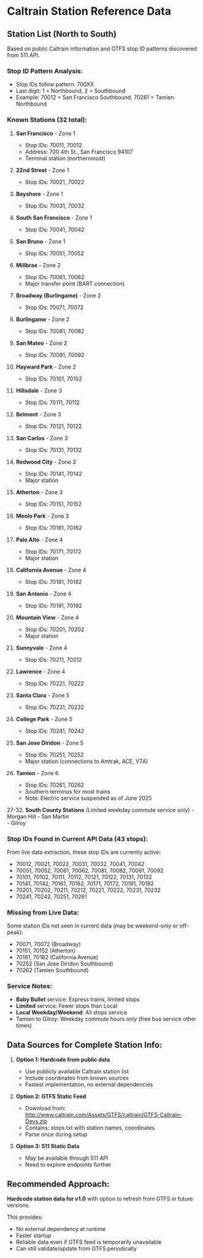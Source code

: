 # Caltrain Station Reference Data

## Station List (North to South)

Based on public Caltrain information and GTFS stop ID patterns discovered from 511 API.

### Stop ID Pattern Analysis:
- Stop IDs follow pattern: 700XX
- Last digit: 1 = Northbound, 2 = Southbound
- Example: 70012 = San Francisco Southbound, 70261 = Tamien Northbound

### Known Stations (32 total):

1. **San Francisco** - Zone 1
   - Stop IDs: 70011, 70012
   - Address: 700 4th St., San Francisco 94107
   - Terminal station (northernmost)

2. **22nd Street** - Zone 1
   - Stop IDs: 70021, 70022
   
3. **Bayshore** - Zone 1
   - Stop IDs: 70031, 70032

4. **South San Francisco** - Zone 1
   - Stop IDs: 70041, 70042

5. **San Bruno** - Zone 1
   - Stop IDs: 70051, 70052

6. **Millbrae** - Zone 2
   - Stop IDs: 70061, 70062
   - Major transfer point (BART connection)

7. **Broadway (Burlingame)** - Zone 2
   - Stop IDs: 70071, 70072

8. **Burlingame** - Zone 2
   - Stop IDs: 70081, 70082

9. **San Mateo** - Zone 2
   - Stop IDs: 70091, 70092

10. **Hayward Park** - Zone 2
    - Stop IDs: 70101, 70102

11. **Hillsdale** - Zone 3
    - Stop IDs: 70111, 70112

12. **Belmont** - Zone 3
    - Stop IDs: 70121, 70122

13. **San Carlos** - Zone 3
    - Stop IDs: 70131, 70132

14. **Redwood City** - Zone 3
    - Stop IDs: 70141, 70142
    - Major station

15. **Atherton** - Zone 3
    - Stop IDs: 70151, 70152

16. **Menlo Park** - Zone 3
    - Stop IDs: 70161, 70162

17. **Palo Alto** - Zone 4
    - Stop IDs: 70171, 70172
    - Major station

18. **California Avenue** - Zone 4
    - Stop IDs: 70181, 70182

19. **San Antonio** - Zone 4
    - Stop IDs: 70191, 70192

20. **Mountain View** - Zone 4
    - Stop IDs: 70201, 70202
    - Major station

21. **Sunnyvale** - Zone 4
    - Stop IDs: 70211, 70212

22. **Lawrence** - Zone 4
    - Stop IDs: 70221, 70222

23. **Santa Clara** - Zone 5
    - Stop IDs: 70231, 70232

24. **College Park** - Zone 5
    - Stop IDs: 70241, 70242

25. **San Jose Diridon** - Zone 5
    - Stop IDs: 70251, 70252
    - Major station (connections to Amtrak, ACE, VTA)

26. **Tamien** - Zone 6
    - Stop IDs: 70261, 70262
    - Southern terminus for most trains
    - Note: Electric service suspended as of June 2025

27-32. **South County Stations** (Limited weekday commute service only)
    - Morgan Hill
    - San Martin  
    - Gilroy

### Stop IDs Found in Current API Data (43 stops):
From live data extraction, these stop IDs are currently active:
- 70012, 70021, 70022, 70031, 70032, 70041, 70042
- 70051, 70052, 70061, 70062, 70081, 70082, 70091, 70092
- 70101, 70102, 70111, 70112, 70121, 70122, 70131, 70132
- 70141, 70142, 70161, 70162, 70171, 70172, 70191, 70192
- 70201, 70202, 70211, 70212, 70221, 70222, 70231, 70232
- 70241, 70242, 70251, 70261

### Missing from Live Data:
Some station IDs not seen in current data (may be weekend-only or off-peak):
- 70071, 70072 (Broadway)
- 70151, 70152 (Atherton)
- 70181, 70182 (California Avenue)
- 70252 (San Jose Diridon Southbound)
- 70262 (Tamien Southbound)

### Service Notes:
- **Baby Bullet** service: Express trains, limited stops
- **Limited** service: Fewer stops than Local
- **Local Weekday/Weekend**: All stops service
- Tamien to Gilroy: Weekday commute hours only (free bus service other times)

## Data Sources for Complete Station Info:

1. **Option 1: Hardcode from public data**
   - Use publicly available Caltrain station list
   - Include coordinates from known sources
   - Fastest implementation, no external dependencies
   
2. **Option 2: GTFS Static Feed**
   - Download from: http://www.caltrain.com/Assets/GTFS/caltrain/GTFS-Caltrain-Devs.zip
   - Contains: stops.txt with station names, coordinates
   - Parse once during setup
   
3. **Option 3: 511 Static Data**
   - May be available through 511 API
   - Need to explore endpoints further

## Recommended Approach:
**Hardcode station data for v1.0** with option to refresh from GTFS in future versions.

This provides:
- No external dependency at runtime
- Faster startup
- Reliable data even if GTFS feed is temporarily unavailable
- Can still validate/update from GTFS periodically
